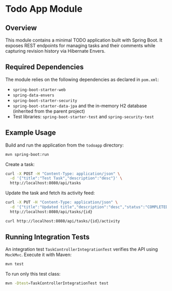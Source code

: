 # Todo App Module

## Overview
This module contains a minimal TODO application built with Spring Boot. It exposes
REST endpoints for managing tasks and their comments while capturing revision
history via Hibernate Envers.

## Required Dependencies
The module relies on the following dependencies as declared in `pom.xml`:

- `spring-boot-starter-web`
- `spring-data-envers`
- `spring-boot-starter-security`
- `spring-boot-starter-data-jpa` and the in-memory H2 database (inherited from the
  parent project)
- Test libraries: `spring-boot-starter-test` and `spring-security-test`

## Example Usage
Build and run the application from the `todoapp` directory:

```bash
mvn spring-boot:run
```

Create a task:

```bash
curl -X POST -H "Content-Type: application/json" \
  -d '{"title":"Test Task","description":"desc"}' \
  http://localhost:8080/api/tasks
```

Update the task and fetch its activity feed:

```bash
curl -X PUT -H "Content-Type: application/json" \
  -d '{"title":"Updated title","description":"desc","status":"COMPLETED"}' \
  http://localhost:8080/api/tasks/{id}

curl http://localhost:8080/api/tasks/{id}/activity
```

## Running Integration Tests
An integration test `TaskControllerIntegrationTest` verifies the API using
`MockMvc`. Execute it with Maven:

```bash
mvn test
```

To run only this test class:

```bash
mvn -Dtest=TaskControllerIntegrationTest test
```
